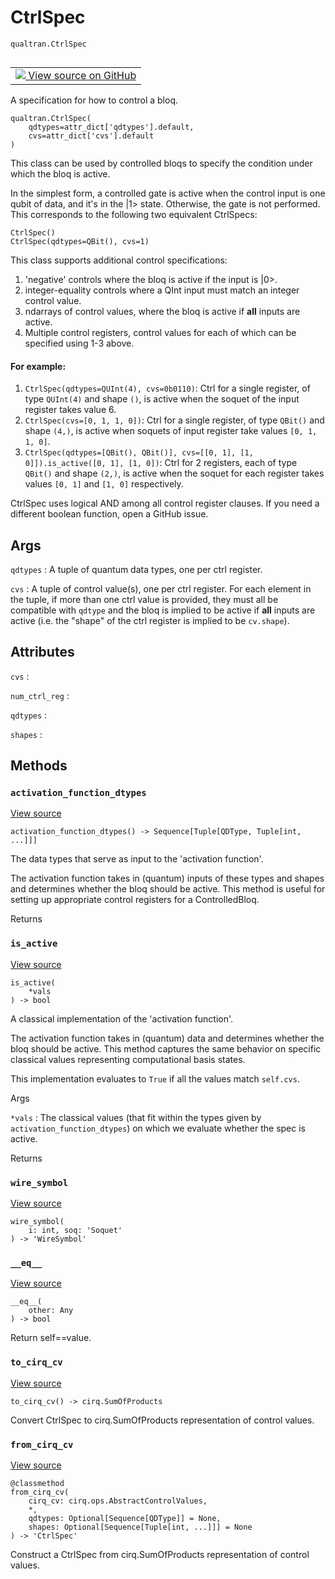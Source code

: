 # CtrlSpec
`qualtran.CtrlSpec`


<table class="tfo-notebook-buttons tfo-api nocontent" align="left">
<td>
  <a target="_blank" href="https://github.com/quantumlib/Qualtran/blob/main/qualtran/_infra/controlled.py#L59-L232">
    <img src="https://www.tensorflow.org/images/GitHub-Mark-32px.png" />
    View source on GitHub
  </a>
</td>
</table>



A specification for how to control a bloq.

<pre class="devsite-click-to-copy prettyprint lang-py tfo-signature-link">
<code>qualtran.CtrlSpec(
    qdtypes=attr_dict[&#x27;qdtypes&#x27;].default,
    cvs=attr_dict[&#x27;cvs&#x27;].default
)
</code></pre>



<!-- Placeholder for "Used in" -->

This class can be used by controlled bloqs to specify the condition under which the bloq
is active.

In the simplest form, a controlled gate is active when the control input is one qubit of data,
and it's in the |1> state. Otherwise, the gate is not performed. This corresponds to the
following two equivalent CtrlSpecs:

    CtrlSpec()
    CtrlSpec(qdtypes=QBit(), cvs=1)

This class supports additional control specifications:
 1. 'negative' controls where the bloq is active if the input is |0>.
 2. integer-equality controls where a QInt input must match an integer control value.
 3. ndarrays of control values, where the bloq is active if **all** inputs are active.
 4. Multiple control registers, control values for each of which can be specified
    using 1-3 above.

#### For example:


1. `CtrlSpec(qdtypes=QUInt(4), cvs=0b0110)`:
        Ctrl for a single register, of type `QUInt(4)` and shape `()`, is active when the
        soquet of the input register takes value 6.
2. `CtrlSpec(cvs=[0, 1, 1, 0])`:
        Ctrl for a single register, of type `QBit()` and shape `(4,)`, is active when soquets
        of input register take values `[0, 1, 1, 0]`.
3. `CtrlSpec(qdtypes=[QBit(), QBit()], cvs=[[0, 1], [1, 0]]).is_active([0, 1], [1, 0])`:
        Ctrl for 2 registers, each of type `QBit()` and shape `(2,)`, is active when the
        soquet for each register takes values `[0, 1]` and  `[1, 0]` respectively.

CtrlSpec uses logical AND among all control register clauses. If you need a different boolean
function, open a GitHub issue.

<h2 class="add-link">Args</h2>

`qdtypes`<a id="qdtypes"></a>
: A tuple of quantum data types, one per ctrl register.

`cvs`<a id="cvs"></a>
: A tuple of control value(s), one per ctrl register. For each element in the tuple,
  if more than one ctrl value is provided, they must all be compatible with `qdtype`
  and the bloq is implied to be active if **all** inputs are active (i.e. the "shape"
  of the ctrl register is implied to be `cv.shape`).






<h2 class="add-link">Attributes</h2>

`cvs`<a id="cvs"></a>
: &nbsp;

`num_ctrl_reg`<a id="num_ctrl_reg"></a>
: &nbsp;

`qdtypes`<a id="qdtypes"></a>
: &nbsp;

`shapes`<a id="shapes"></a>
: &nbsp;




## Methods

<h3 id="activation_function_dtypes"><code>activation_function_dtypes</code></h3>

<a target="_blank" class="external" href="https://github.com/quantumlib/Qualtran/blob/main/qualtran/_infra/controlled.py#L119-L129">View source</a>

<pre class="devsite-click-to-copy prettyprint lang-py tfo-signature-link">
<code>activation_function_dtypes() -> Sequence[Tuple[QDType, Tuple[int, ...]]]
</code></pre>

The data types that serve as input to the 'activation function'.

The activation function takes in (quantum) inputs of these types and shapes and determines
whether the bloq should be active. This method is useful for setting up appropriate
control registers for a ControlledBloq.

Returns




<h3 id="is_active"><code>is_active</code></h3>

<a target="_blank" class="external" href="https://github.com/quantumlib/Qualtran/blob/main/qualtran/_infra/controlled.py#L131-L159">View source</a>

<pre class="devsite-click-to-copy prettyprint lang-py tfo-signature-link">
<code>is_active(
    *vals
) -> bool
</code></pre>

A classical implementation of the 'activation function'.

The activation function takes in (quantum) data and determines whether
the bloq should be active. This method captures the same behavior on specific classical
values representing computational basis states.

This implementation evaluates to `True` if all the values match `self.cvs`.

Args

`*vals`
: The classical values (that fit within the types given by
  `activation_function_dtypes`) on which we evaluate whether the spec is active.




Returns




<h3 id="wire_symbol"><code>wire_symbol</code></h3>

<a target="_blank" class="external" href="https://github.com/quantumlib/Qualtran/blob/main/qualtran/_infra/controlled.py#L161-L170">View source</a>

<pre class="devsite-click-to-copy prettyprint lang-py tfo-signature-link">
<code>wire_symbol(
    i: int, soq: 'Soquet'
) -> 'WireSymbol'
</code></pre>




<h3 id="__eq__"><code>__eq__</code></h3>

<a target="_blank" class="external" href="https://github.com/quantumlib/Qualtran/blob/main/qualtran/_infra/controlled.py#L176-L184">View source</a>

<pre class="devsite-click-to-copy prettyprint lang-py tfo-signature-link">
<code>__eq__(
    other: Any
) -> bool
</code></pre>

Return self==value.


<h3 id="to_cirq_cv"><code>to_cirq_cv</code></h3>

<a target="_blank" class="external" href="https://github.com/quantumlib/Qualtran/blob/main/qualtran/_infra/controlled.py#L189-L195">View source</a>

<pre class="devsite-click-to-copy prettyprint lang-py tfo-signature-link">
<code>to_cirq_cv() -> cirq.SumOfProducts
</code></pre>

Convert CtrlSpec to cirq.SumOfProducts representation of control values.


<h3 id="from_cirq_cv"><code>from_cirq_cv</code></h3>

<a target="_blank" class="external" href="https://github.com/quantumlib/Qualtran/blob/main/qualtran/_infra/controlled.py#L197-L232">View source</a>

<pre class="devsite-click-to-copy prettyprint lang-py tfo-signature-link">
<code>@classmethod</code>
<code>from_cirq_cv(
    cirq_cv: cirq.ops.AbstractControlValues,
    *,
    qdtypes: Optional[Sequence[QDType]] = None,
    shapes: Optional[Sequence[Tuple[int, ...]]] = None
) -> 'CtrlSpec'
</code></pre>

Construct a CtrlSpec from cirq.SumOfProducts representation of control values.




